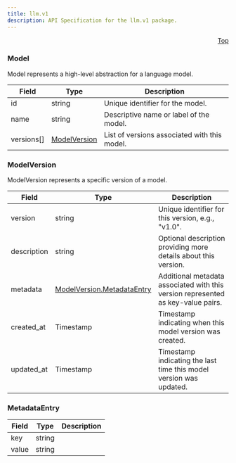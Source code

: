 ```yaml
---
title: llm.v1
description: API Specification for the llm.v1 package.
---
```


<a name="model-proto"></a><p align="right"><a href="#top">Top</a></p>

<!-- begin services -->

<!-- begin services -->



<a name="llm-v1-Model"></a>

### Model

Model represents a high-level abstraction for a language model.




| Field | Type | Description |
| ----- | ---- | ----------- |
| id |string| Unique identifier for the model.   |
| name |string| Descriptive name or label of the model.   |
| versions[] |[ModelVersion](#llm-v1-ModelVersion)| List of versions associated with this model.   |




 <!-- end nested messages -->

 <!-- end nested enums -->




<a name="llm-v1-ModelVersion"></a>

### ModelVersion

ModelVersion represents a specific version of a model.




| Field | Type | Description |
| ----- | ---- | ----------- |
| version |string| Unique identifier for this version, e.g., "v1.0".   |
| description |string| Optional description providing more details about this version.   |
| metadata |[ModelVersion.MetadataEntry](#llm-v1-ModelVersion-MetadataEntry)| Additional metadata associated with this version represented as key-value pairs.   |
| created_at |Timestamp| Timestamp indicating when this model version was created.   |
| updated_at |Timestamp| Timestamp indicating the last time this model version was updated.   |






<a name="llm-v1-ModelVersion-MetadataEntry"></a>

### MetadataEntry





| Field | Type | Description |
| ----- | ---- | ----------- |
| key |string|   |
| value |string|   |




 <!-- end nested messages -->

 <!-- end nested enums -->


 <!-- end nested messages -->

 <!-- end nested enums -->


 <!-- end messages -->

<!-- begin file-level enums -->
 <!-- end file-level enums -->

<!-- begin file-level extensions -->
 <!-- end file-level extensions -->

